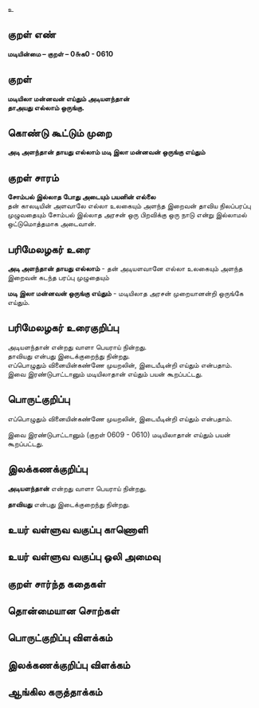 உ

## குறள் எண் 

**மடியின்மை – குறள் – 0௬க0 - 0610**  

## குறள் 

**மடியிலா மன்னவன் எய்தும் அடியளந்தான்  
தாஅயது எல்லாம் ஒருங்கு.**  

## கொண்டு கூட்டும் முறை

**அடி அளந்தான் தாயது எல்லாம் மடி இலா மன்னவன் ஒருங்கு எய்தும்**  

## குறள் சாரம் 

**சோம்பல் இல்லாத போது அடையும் பயனின் எல்லை**  
தன் காலடியின் அளவாலே எல்லா உலகையும் அளந்த இறைவன் தாவிய நிலப்பரப்பு முழுவதையும் சோம்பல் இல்லாத அரசன் ஒரு பிறவிக்கு ஒரு நாடு என்று இல்லாமல் ஒட்டுமொத்தமாக அடைவான்.  

## பரிமேலழகர் உரை

**அடி அளந்தான் தாயது எல்லாம்** - தன் அடியளவானே எல்லா உலகையும் அளந்த இறைவன் கடந்த பரப்பு முழுதையும்  

**மடி இலா மன்னவன் ஒருங்கு எய்தும்** - மடியிலாத அரசன் முறையானன்றி ஒருங்கே எய்தும்.  

## பரிமேலழகர் உரைகுறிப்பு   

அடியளந்தான் என்றது வாளா பெயராய் நின்றது.  
தாவியது என்பது இடைக்குறைந்து நின்றது.  
எப்பொழுதும் வினையின்கண்ணே முயறலின், இடையீடின்றி எய்தும் என்பதாம்.  
இவை இரண்டுபாட்டானும் மடியிலாதான் எய்தும் பயன் கூறப்பட்டது.   

## பொருட்குறிப்பு 

எப்பொழுதும் வினையின்கண்ணே முயறலின், இடையீடின்றி எய்தும் என்பதாம்.  

இவை இரண்டுபாட்டானும் (குறள் 0609 - 0610) மடியிலாதான் எய்தும் பயன் கூறப்பட்டது.   

## இலக்கணக்குறிப்பு  

**அடியளந்தான்** என்றது வாளா பெயராய் நின்றது.  

**தாவியது** என்பது இடைக்குறைந்து நின்றது.   

## உயர் வள்ளுவ வகுப்பு காணொளி


## உயர் வள்ளுவ வகுப்பு ஒலி அமைவு 

 
## குறள் சார்ந்த கதைகள் 


## தொன்மையான சொற்கள்


## பொருட்குறிப்பு விளக்கம்


## இலக்கணக்குறிப்பு விளக்கம்


## ஆங்கில கருத்தாக்கம் 


